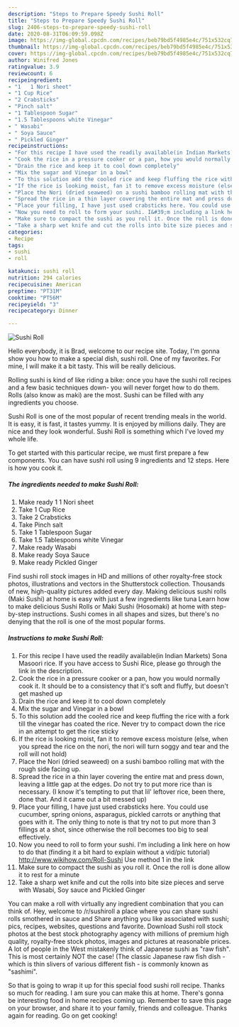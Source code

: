 ```yaml
---
description: "Steps to Prepare Speedy Sushi Roll"
title: "Steps to Prepare Speedy Sushi Roll"
slug: 2406-steps-to-prepare-speedy-sushi-roll
date: 2020-08-31T06:09:59.098Z
image: https://img-global.cpcdn.com/recipes/beb79bd5f4985e4c/751x532cq70/sushi-roll-recipe-main-photo.jpg
thumbnail: https://img-global.cpcdn.com/recipes/beb79bd5f4985e4c/751x532cq70/sushi-roll-recipe-main-photo.jpg
cover: https://img-global.cpcdn.com/recipes/beb79bd5f4985e4c/751x532cq70/sushi-roll-recipe-main-photo.jpg
author: Winifred Jones
ratingvalue: 3.9
reviewcount: 6
recipeingredient:
- "1   1 Nori sheet"
- "1 Cup Rice"
- "2 Crabsticks"
- "Pinch salt"
- "1 Tablespoon Sugar"
- "1.5 Tablespoons white Vinegar"
- " Wasabi"
- " Soya Sauce"
- " Pickled Ginger"
recipeinstructions:
- "For this recipe I have used the readily available(in Indian Markets) Sona Masoori rice. If you have access to Sushi Rice, please go through the link in the description."
- "Cook the rice in a pressure cooker or a pan, how you would normally cook it. It should be to a consistency that it&#39;s soft and fluffy, but doesn&#39;t get mashed up"
- "Drain the rice and keep it to cool down completely"
- "Mix the sugar and Vinegar in a bowl"
- "To this solution add the cooled rice and keep fluffing the rice with a fork till the vinegar has coated the rice. Never try to compact down the rice in an attempt to get the rice sticky"
- "If the rice is looking moist, fan it to remove excess moisture (else, when you spread the rice on the nori, the nori will turn soggy and tear and the roll will not hold)"
- "Place the Nori (dried seaweed) on a sushi bamboo rolling mat with the rough side facing up."
- "Spread the rice in a thin layer covering the entire mat and press down, leaving a little gap at the edges. Do not try to put more rice than is necessary. (I know it&#39;s tempting to put that lil&#39; leftover rice, been there, done that. And it came out a bit messed up)"
- "Place your filling, I have just used crabsticks here. You could use cucumber, spring onions, asparagus, pickled carrots or anything that goes with it. The only thing to note is that try not to put more than 3 fillings at a shot, since otherwise the roll becomes too big to seal effectively."
- "Now you need to roll to form your sushi. I&#39;m including a link here on how to do that (finding it a bit hard to explain without a vid/pic tutorial) http://www.wikihow.com/Roll-Sushi Use method 1 in the link"
- "Make sure to compact the sushi as you roll it. Once the roll is done allow it to rest for a minute"
- "Take a sharp wet knife and cut the rolls into bite size pieces and serve with Wasabi, Soy sauce and Pickled Ginger"
categories:
- Recipe
tags:
- sushi
- roll

katakunci: sushi roll 
nutrition: 294 calories
recipecuisine: American
preptime: "PT31M"
cooktime: "PT56M"
recipeyield: "3"
recipecategory: Dinner

---
```



![Sushi Roll](https://img-global.cpcdn.com/recipes/beb79bd5f4985e4c/751x532cq70/sushi-roll-recipe-main-photo.jpg)

Hello everybody, it is Brad, welcome to our recipe site. Today, I'm gonna show you how to make a special dish, sushi roll. One of my favorites. For mine, I will make it a bit tasty. This will be really delicious.

Rolling sushi is kind of like riding a bike: once you have the sushi roll recipes and a few basic techniques down- you will never forget how to do them. Rolls (also know as maki) are the most. Sushi can be filled with any ingredients you choose.

Sushi Roll is one of the most popular of recent trending meals in the world. It is easy, it is fast, it tastes yummy. It is enjoyed by millions daily. They are nice and they look wonderful. Sushi Roll is something which I've loved my whole life.


To get started with this particular recipe, we must first prepare a few components. You can have sushi roll using 9 ingredients and 12 steps. Here is how you cook it.

<!--inarticleads1-->

##### The ingredients needed to make Sushi Roll:

1. Make ready 1   1 Nori sheet
1. Take 1 Cup Rice
1. Take 2 Crabsticks
1. Take Pinch salt
1. Take 1 Tablespoon Sugar
1. Take 1.5 Tablespoons white Vinegar
1. Make ready  Wasabi
1. Make ready  Soya Sauce
1. Make ready  Pickled Ginger


Find sushi roll stock images in HD and millions of other royalty-free stock photos, illustrations and vectors in the Shutterstock collection. Thousands of new, high-quality pictures added every day. Making delicious sushi rolls (Maki Sushi) at home is easy with just a few ingredients like tuna Learn how to make delicious Sushi Rolls or Maki Sushi (Hosomaki) at home with step-by-step instructions. Sushi comes in all shapes and sizes, but there&#39;s no denying that the roll is one of the most popular forms. 

<!--inarticleads2-->

##### Instructions to make Sushi Roll:

1. For this recipe I have used the readily available(in Indian Markets) Sona Masoori rice. If you have access to Sushi Rice, please go through the link in the description.
1. Cook the rice in a pressure cooker or a pan, how you would normally cook it. It should be to a consistency that it&#39;s soft and fluffy, but doesn&#39;t get mashed up
1. Drain the rice and keep it to cool down completely
1. Mix the sugar and Vinegar in a bowl
1. To this solution add the cooled rice and keep fluffing the rice with a fork till the vinegar has coated the rice. Never try to compact down the rice in an attempt to get the rice sticky
1. If the rice is looking moist, fan it to remove excess moisture (else, when you spread the rice on the nori, the nori will turn soggy and tear and the roll will not hold)
1. Place the Nori (dried seaweed) on a sushi bamboo rolling mat with the rough side facing up.
1. Spread the rice in a thin layer covering the entire mat and press down, leaving a little gap at the edges. Do not try to put more rice than is necessary. (I know it&#39;s tempting to put that lil&#39; leftover rice, been there, done that. And it came out a bit messed up)
1. Place your filling, I have just used crabsticks here. You could use cucumber, spring onions, asparagus, pickled carrots or anything that goes with it. The only thing to note is that try not to put more than 3 fillings at a shot, since otherwise the roll becomes too big to seal effectively.
1. Now you need to roll to form your sushi. I&#39;m including a link here on how to do that (finding it a bit hard to explain without a vid/pic tutorial) http://www.wikihow.com/Roll-Sushi Use method 1 in the link
1. Make sure to compact the sushi as you roll it. Once the roll is done allow it to rest for a minute
1. Take a sharp wet knife and cut the rolls into bite size pieces and serve with Wasabi, Soy sauce and Pickled Ginger


You can make a roll with virtually any ingredient combination that you can think of. Hey, welcome to /r/sushiroll a place where you can share sushi rolls smothered in sauce and Share anything you like associated with sushi; pics, recipes, websites, questions and favorite. Download Sushi roll stock photos at the best stock photography agency with millions of premium high quality, royalty-free stock photos, images and pictures at reasonable prices. A lot of people in the West mistakenly think of Japanese sushi as &#34;raw fish&#34;. This is most certainly NOT the case! (The classic Japanese raw fish dish - which is thin slivers of various different fish - is commonly known as &#34;sashimi&#34;. 

So that is going to wrap it up for this special food sushi roll recipe. Thanks so much for reading. I am sure you can make this at home. There's gonna be interesting food in home recipes coming up. Remember to save this page on your browser, and share it to your family, friends and colleague. Thanks again for reading. Go on get cooking!
